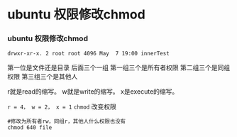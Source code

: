 # ubuntu 权限修改chmod

### ubuntu 权限修改chmod

```
drwxr-xr-x. 2 root root 4096 May  7 19:00 innerTest
```

第一位是文件还是目录 
后面三个一组 
第一组三个是所有者权限 
第二组三个是同组权限 
第三组三个是其他人

r就是read的缩写。 
w就是write的缩写。 
x是execute的缩写。

`r = 4， w = 2， x = 1` 
`chmod` 改变权限

```
#修改为所有者rw，同组r，其他人什么权限也没有
chmod 640 file
```

